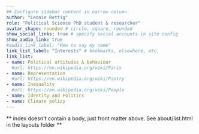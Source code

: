 ```yaml
---
## Configure sidebar content in narrow column
author: "Leonie Rettig"
role: "Political Science PhD student & researcher"
avatar_shape: rounded # circle, square, rounded
show_social_links: true # specify social accounts in site config
show_audio_link: true
#audio_link_label: "How to say my name"
link_list_label: "Interests" # bookmarks, elsewhere, etc.
link_list:
- name: Political attitudes & behaviour
  #url: https://en.wikipedia.org/wiki/Paris
- name: Representation
  #url: https://en.wikipedia.org/wiki/Pastry
- name: Inequality
  #url: https://en.wikipedia.org/wiki/People
- name: Identity and Politics
- name: Climate policy
---
```


** index doesn't contain a body, just front matter above.
See about/list.html in the layouts folder **
